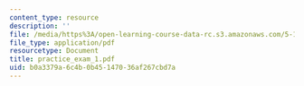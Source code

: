 ```yaml
---
content_type: resource
description: ''
file: /media/https%3A/open-learning-course-data-rc.s3.amazonaws.com/5-13-organic-chemistry-ii-fall-2006/b0a3379a6c4b0b45147036af267cbd7a_practice_exam_1.pdf
file_type: application/pdf
resourcetype: Document
title: practice_exam_1.pdf
uid: b0a3379a-6c4b-0b45-1470-36af267cbd7a
---
```

